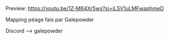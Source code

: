 Preview:
https://youtu.be/1Z-M64Xr5ws?si=iLSV1uLMFwaphmeD

Mapping péage fais par Galepowder

Discord --> galepowder 
